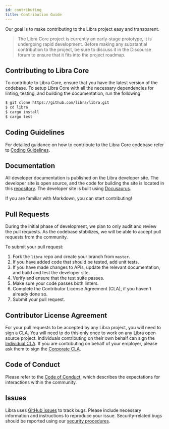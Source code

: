 ```yaml
---
id: contributing
title: Contribution Guide
---
```


Our goal is to make contributing to the Libra project easy and transparent.

<blockquote class="block_note">
The Libra Core project is currently an early-stage prototype, it is undergoing rapid development. Before making any substantial contribution to the project, be sure to discuss it in the Discourse forum to ensure that it fits into the project roadmap.
</blockquote>

## Contributing to Libra Core

To contribute to Libra Core, ensure that you have the latest version of the codebase. To setup Libra Core with all the necessary dependencies for linting, testing, and building the documentation, run the following:
```bash
$ git clone https://github.com/libra/libra.git
$ cd libra
$ cargo install
$ cargo test
```

## Coding Guidelines

For detailed guidance on how to contribute to the Libra Core codebase refer to [Coding Guidelines](coding-guidelines.md).

## Documentation

All developer documentation is published on the Libra developer site. The developer site is open source, and the code for building the site is located in this [repository](https://github.com/libra/website/). The developer site is built using [Docusaurus](https://docusaurus.io/).

If you are familiar with Markdown, you can start contributing!

## Pull Requests

During the initial phase of development, we plan to only audit and review the pull requests. As the codebase stabilizes, we will be able to accept pull requests from the community.

To submit your pull request:

1. Fork the `libra` repo and create your branch from `master`.
2. If you have added code that should be tested, add unit tests.
3. If you have made changes to APIs, update the relevant documentation, and build and test the developer site.
4. Verify and ensure that the test suite passes.
5. Make sure your code passes both linters.
6. Complete the Contributor License Agreement (CLA), if you haven't already done so.
7. Submit your pull request.

## Contributor License Agreement

For your pull requests to be accepted by any Libra project, you will need to sign a CLA. You will need to do this only once to work on any Libra open source project. Individuals contributing on their own behalf can sign the [Individual CLA](https://github.com/libra/libra/blob/master/contributing/individual-cla.pdf). If you are contributing on behalf of your employer, please ask them to sign the [Corporate CLA](https://github.com/libra/libra/blob/master/contributing/corporate-cla.pdf).

## Code of Conduct
Please refer to the [Code of Conduct](../policies/code-of-conduct.md), which describes the expectations for interactions within the community.

## Issues

Libra uses [GitHub issues](https://github.com/libra/libra/issues) to track bugs. Please include necessary information and instructions to reproduce your issue. Security-related bugs should be reported using our [security procedures](../policies/security.md).